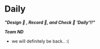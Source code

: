 # Daily
***"Design 🎨 , Record 📝, and Check 👏 'Daily'!!"***

***Team ND***


- we will definitely be back.. :(
